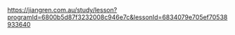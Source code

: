 https://jiangren.com.au/study/lesson?programId=6800b5d87f3232008c946e7c&lessonId=6834079e705ef70538933640